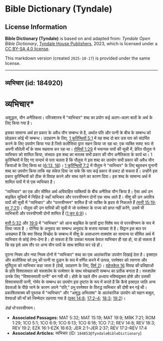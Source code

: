 # Bible Dictionary (Tyndale)

## License Information

**Bible Dictionary (Tyndale)** is based on and adapted from: _Tyndale Open Bible Dictionary_, [Tyndale House Publishers](https://tyndaleopenresources.com/), 2023, which is licensed under a [CC BY-SA 4.0 license](https://creativecommons.org/licenses/by-sa/4.0/legalcode.en).

This markdown version (created `2025-10-17`) is provided under the same license.



--------------------------------

## व्यभिचार (id: 184920)

व्यभिचार\*
==========

अशुद्धता, यौन अनैतिकता। पवित्रशास्त्र में "व्यभिचार" शब्द का प्रयोग कई अलग\-अलग बातों के अर्थ के लिए किया गया है।

इसका सामान्य अर्थ हर प्रकार के अवैध यौन सम्बन्ध से है, अर्थात पति और पत्नी के बीच के सम्बन्ध को छोड़कर कोई भी सम्बन्ध। उदाहरण के लिए, [1 कुरिन्थियों 5:1](https://ref.ly/1Cor5:1) में यह शब्द दो बार उस पाप को संदर्भित करने के लिए उपयोग किया गया है जिसे कलीसिया द्वारा सहन किया जा रहा था: एक व्यक्ति स्पष्ट रूप से अपनी सौतेली माँ के साथ सहवास कर रहा था। [रोमियों 1:29](https://ref.ly/Rom1:29) में भयानक पापों की सूची में, प्रेरित पौलुस ने व्यभिचार को शामिल किया, संभवतः इस शब्द का मतलब सभी प्रकार की यौन अनैतिकता के कार्य था। 1 कुरिन्थियों में दिए गए सन्दर्भ से पता चलता है कि पौलुस ने इस शब्द का उपयोग सभी प्रकार की अवैध यौन क्रियाओं के लिए किया था ([6:13, 18](https://ref.ly/1Cor6:13,1Cor6:18))। [1 कुरिन्थियों 7:2](https://ref.ly/1Cor7:2) में पौलुस ने "व्यभिचार" के लिए बहुवचन यूनानी शब्द का उपयोग किया ताकि यह संकेत दिया जा सके कि पाप कई प्रकार से प्रकट हो सकता है। उन्होंने इस प्रकार कुरिन्थियों को ठीक से विवाह करने और साथ रहने का कारण दिया। इस शब्द के सामान्य अर्थ में शामिल पापों में से एक व्यभिचार है।

"व्यभिचार" का एक और सीमित अर्थ अविवाहित व्यक्तियों के बीच अनैतिक यौन क्रिया है। ऐसा अर्थ उन बाइबिल सूचियों में निहित है जहाँ व्यभिचार और परस्त्रीगमन दोनों एक साथ आते हैं। यीशु की उन अपवित्र पापों की सूची में "व्यभिचार" और "परस्त्रीगमन" शामिल हैं जो व्यक्ति के हृदय से निकलते हैं ([मत्ती 15:19](https://ref.ly/Matt15:19); [मर 7:21](https://ref.ly/Mark7:21))। पौलुस की उन पापियों की सूची में जो परमेश्वर के राज्य को प्राप्त नहीं करेंगे, उसमें भी व्यभिचारी और परस्त्रीगामी दोनों शामिल हैं ([1 कुर 6:9](https://ref.ly/1Cor6:9))। 

[मत्ती 5:32](https://ref.ly/Matt5:32) और [19:9](https://ref.ly/Matt19:9) में "व्यभिचार" को आज बाइबिल के छात्रों द्वारा विशेष रूप से परस्त्रीगमन के रूप में लिया जाता है । पोर्निया के अनुवाद का सम्बन्ध अनुवाद के बजाय व्याख्या से है। विद्वान इस बात पर असहमत हैं कि क्या विवाह विच्छेद के सम्बन्ध में यीशु के असाधारण वाक्यांश का सामान्य या सीमित अर्थ में व्यभिचार से कोई लेना\-देना है। हो सकता है कि उसका मतलब केवल व्यभिचार ही रहा हो, या हो सकता है कि वह इसे आम तौर पर अन्य यौन पापों के साथ शामिल कर रहे हों।

पुराना नियम और नया नियम दोनों में "व्यभिचार" शब्द का एक आलंकारिक उपयोग दिखाई देता है। इस्राएल और कलीसिया को प्रभु की पत्नी या दुल्हन के रूप में वर्णित करने में उत्पन्न, परमेश्वर को त्यागना और मूर्तिपूजा को व्यभिचार कहा जाता है (देखें, उदाहरण के लिए, [यिर्म 2](https://ref.ly/Jer2:1-Jer2:37))। [यहेजकेल 16](https://ref.ly/Ezek16:1-Ezek16:63) विवाह की प्रतिज्ञाओं के प्रति विश्वासघात को यरूशलेम के परमेश्वर के साथ स्वेच्छाचारी सम्बन्ध का प्रतीक बनाता है। यरूशलेम उनके लिए "विश्वासघाती पत्नी" बन गयी थी। होशे के पहले तीन अध्याय भविष्यद्वक्ता होशे और उसकी विश्वासघाती पत्नी, गोमेर के सम्बन्ध का उपयोग इस दृष्टांत के रूप में करते हैं कि कैसे इस्राएल जाति अन्य देवताओं के पीछे जाने के कारण अपने "पति," प्रभु परमेश्वर के विरुद्ध व्यभिचार की दोषी बन गई थी। प्रकाशितवाक्य की पुस्तक में "व्यभिचार" और "अशुद्ध अभिलाषा" के आलंकारिक उपयोग को महान बाबुल, वेश्याओं की माँ को जिम्मेदार ठहराया गया है ([प्रका 14:8](https://ref.ly/Rev14:8); [17:2–4](https://ref.ly/Rev17:2-Rev17:4); [18:3](https://ref.ly/Rev18:3); [19:2](https://ref.ly/Rev19:2))। 

*देखें भी* परस्त्रीगमन।

* **Associated Passages:** MAT 5:32; MAT 15:19; MAT 19:9; MRK 7:21; ROM 1:29; 1CO 5:1; 1CO 6:9; 1CO 6:13; 1CO 6:18; 1CO 7:2; REV 14:8; REV 18:3; REV 19:2; EZK 16:1–EZK 16:63; JER 2:1–JER 2:37; REV 17:2–REV 17:4
* **Associated Articles:** व्यभिचार (ID: `184853@TyndaleBibleDictionary`)

